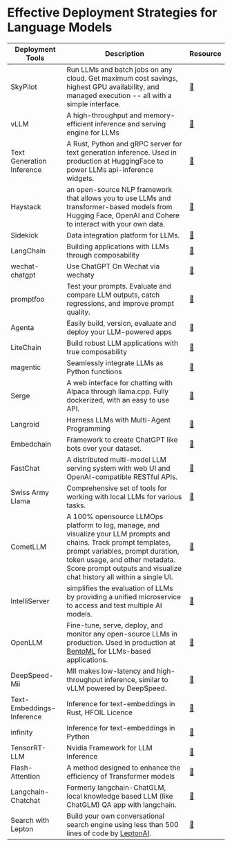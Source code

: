 # Effective Deployment Strategies for Language Models

| Deployment Tools | Description | Resource |
|------ | ---------- | :--------- |
| SkyPilot | Run LLMs and batch jobs on any cloud. Get maximum cost savings, highest GPU availability, and managed execution -- all with a simple interface. | [🔗](https://github.com/skypilot-org/skypilot)|
|vLLM | A high-throughput and memory-efficient inference and serving engine for LLMs | [🔗](https://github.com/vllm-project/vllm)|
|Text Generation Inference | A Rust, Python and gRPC server for text generation inference. Used in production at HuggingFace to power LLMs api-inference widgets. | [🔗](https://github.com/huggingface/text-generation-inference)|
| Haystack | an open-source NLP framework that allows you to use LLMs and transformer-based models from Hugging Face, OpenAI and Cohere to interact with your own data. | [🔗](https://haystack.deepset.ai/)|
| Sidekick |  Data integration platform for LLMs. | [🔗](https://github.com/psychic-api/psychic)|
| LangChain |  Building applications with LLMs through composability | [🔗](https://github.com/hwchase17/langchain)|
| wechat-chatgpt | Use ChatGPT On Wechat via wechaty | [🔗](https://github.com/fuergaosi233/wechat-chatgpt)|
| promptfoo | Test your prompts. Evaluate and compare LLM outputs, catch regressions, and improve prompt quality. | [🔗](https://github.com/promptfoo/promptfoo)|
| Agenta | Easily build, version, evaluate and deploy your LLM-powered apps | [🔗](https://github.com/agenta-ai/agenta)|
| LiteChain | Build robust LLM applications with true composability | [🔗](https://github.com/rogeriochaves/langstream)|
| magentic | Seamlessly integrate LLMs as Python functions | [🔗](https://github.com/jackmpcollins/magentic)|  
| Serge | A web interface for chatting with Alpaca through llama.cpp. Fully dockerized, with an easy to use API. | [🔗](https://github.com/serge-chat/serge#serge---llama-made-easy-)|
| Langroid | Harness LLMs with Multi-Agent Programming | [🔗](https://github.com/langroid/langroid)|
| Embedchain | Framework to create ChatGPT like bots over your dataset. | [🔗](https://github.com/embedchain/embedchain) | 
| FastChat | A distributed multi-model LLM serving system with web UI and OpenAI-compatible RESTful APIs. | [🔗](https://github.com/lm-sys/FastChat) |
| Swiss Army Llama| Comprehensive set of tools for working with local LLMs for various tasks. | [🔗](https://github.com/Dicklesworthstone/swiss_army_llama)|
| CometLLM | A 100% opensource LLMOps platform to log, manage, and visualize your LLM prompts and chains. Track prompt templates, prompt variables, prompt duration, token usage, and other metadata. Score prompt outputs and visualize chat history all within a single UI. | [🔗](https://github.com/comet-ml/comet-llm)|
| IntelliServer | simplifies the evaluation of LLMs by providing a unified microservice to access and test multiple AI models. | [🔗](https://github.com/intelligentnode/IntelliServer)|
| OpenLLM | Fine-tune, serve, deploy, and monitor any open-source LLMs in production. Used in production at [BentoML](https://bentoml.com/) for LLMs-based applications. | [🔗](https://github.com/intelligentnode/IntelliServer)|
| DeepSpeed-Mii | MII makes low-latency and high-throughput inference, similar to vLLM powered by DeepSpeed. | [🔗](https://github.com/microsoft/DeepSpeed-MII) |
| Text-Embeddings-Inference | Inference for text-embeddings in Rust, HFOIL Licence | [🔗](https://github.com/huggingface/text-embeddings-inference) |
| infinity | Inference for text-embeddings in Python | [🔗](https://github.com/michaelfeil/infinity)|
| TensorRT-LLM |  Nvidia Framework for LLM Inference | [🔗](https://github.com/NVIDIA/TensorRT-LLM)|
| Flash-Attention  | A method designed to enhance the efficiency of Transformer models | [🔗](https://github.com/Dao-AILab/flash-attention)|
| Langchain-Chatchat  | Formerly langchain-ChatGLM, local knowledge based LLM (like ChatGLM) QA app with langchain. | [🔗](https://github.com/chatchat-space/Langchain-Chatchat)|
| Search with Lepton | Build your own conversational search engine using less than 500 lines of code by [LeptonAI](https://github.com/leptonai).| [🔗](https://github.com/leptonai/search_with_lepton)|